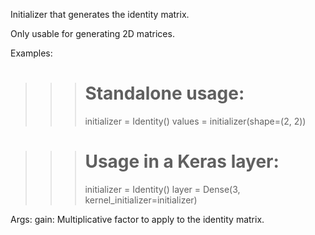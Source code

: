 Initializer that generates the identity matrix.

Only usable for generating 2D matrices.

Examples:

>>> # Standalone usage:
>>> initializer = Identity()
>>> values = initializer(shape=(2, 2))

>>> # Usage in a Keras layer:
>>> initializer = Identity()
>>> layer = Dense(3, kernel_initializer=initializer)

Args:
    gain: Multiplicative factor to apply to the identity matrix.
